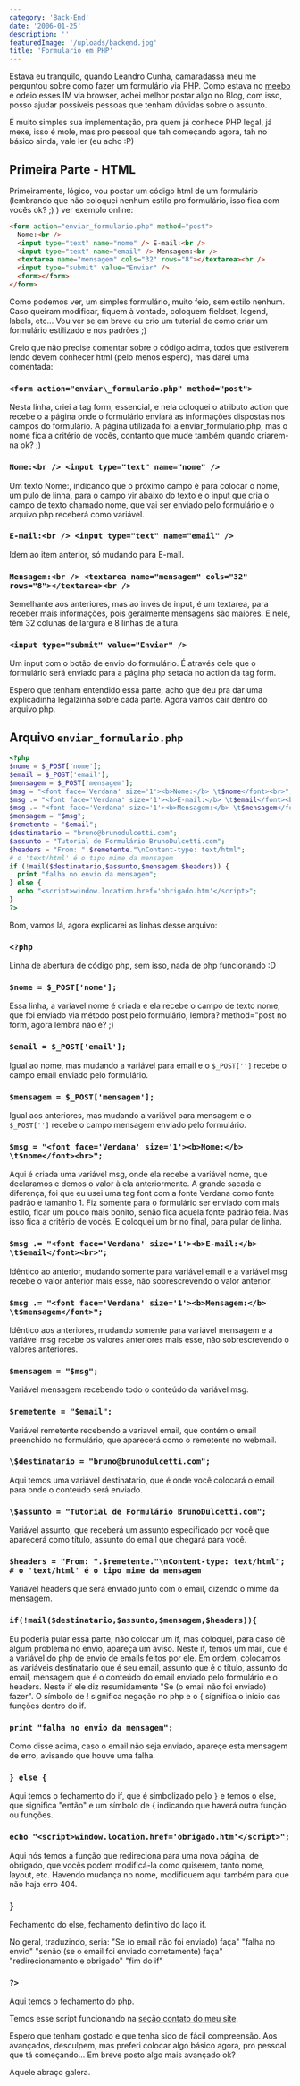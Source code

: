 ```yaml
---
category: 'Back-End'
date: '2006-01-25'
description: ''
featuredImage: '/uploads/backend.jpg'
title: 'Formulario em PHP'
---
```


Estava eu tranquilo, quando Leandro Cunha, camaradassa meu me perguntou sobre como fazer um formulário via PHP. Como estava no [meebo](http://www.meebo.com) e odeio esses IM via browser, achei melhor postar algo no Blog, com isso, posso ajudar possíveis pessoas que tenham dúvidas sobre o assunto.

É muito simples sua implementação, pra quem já conhece PHP legal, já mexe, isso é mole, mas pro pessoal que tah começando agora, tah no básico ainda, vale ler (eu acho :P)

## Primeira Parte - HTML

Primeiramente, lógico, vou postar um código html de um formulário (lembrando que não coloquei nenhum estilo pro formulário, isso fica com vocês ok? ;) ) ver exemplo online:

```html
<form action="enviar_formulario.php" method="post">
  Nome:<br />
  <input type="text" name="nome" /> E-mail:<br />
  <input type="text" name="email" /> Mensagem:<br />
  <textarea name="mensagem" cols="32" rows="8"></textarea><br />
  <input type="submit" value="Enviar" />
  <form></form>
</form>
```

Como podemos ver, um simples formulário, muito feio, sem estilo nenhum. Caso queiram modificar, fiquem à vontade, coloquem fieldset, legend, labels, etc... Vou ver se em breve eu crio um tutorial de como criar um formulário estilizado e nos padrões ;)

Creio que não precise comentar sobre o código acima, todos que estiverem lendo devem conhecer html (pelo menos espero), mas darei uma comentada:

### `<form action="enviar\_formulario.php" method="post">`

Nesta linha, criei a tag form, essencial, e nela coloquei o atributo action que recebe o a página onde o formulário enviará as informações dispostas nos campos do formulário. A página utilizada foi a enviar_formulario.php, mas o nome fica a critério de vocês, contanto que mude também quando criarem-na ok? ;)

### `Nome:<br /> <input type="text" name="nome" />`

Um texto Nome:, indicando que o próximo campo é para colocar o nome, um pulo de linha, para o campo vir abaixo do texto e o input que cria o campo de texto chamado nome, que vai ser enviado pelo formulário e o arquivo php receberá como variável.

### `E-mail:<br /> <input type="text" name="email" />`

Idem ao item anterior, só mudando para E-mail.

### `Mensagem:<br /> <textarea name="mensagem" cols="32" rows="8"></textarea><br />`

Semelhante aos anteriores, mas ao invés de input, é um textarea, para receber mais informações, pois geralmente mensagens são maiores. E nele, têm 32 colunas de largura e 8 linhas de altura.

### `<input type="submit" value="Enviar" />`

Um input com o botão de envio do formulário. É através dele que o formulário será enviado para a página php setada no action da tag form.

Espero que tenham entendido essa parte, acho que deu pra dar uma explicadinha legalzinha sobre cada parte. Agora vamos cair dentro do arquivo php.

## Arquivo `enviar_formulario.php`

```php
<?php
$nome = $_POST['nome'];
$email = $_POST['email'];
$mensagem = $_POST['mensagem'];
$msg = "<font face='Verdana' size='1'><b>Nome:</b> \t$nome</font><br>";
$msg .= "<font face='Verdana' size='1'><b>E-mail:</b> \t$email</font><br>";
$msg .= "<font face='Verdana' size='1'><b>Mensagem:</b> \t$mensagem</font>";
$mensagem = "$msg";
$remetente = "$email";
$destinatario = "bruno@brunodulcetti.com";
$assunto = "Tutorial de Formulário BrunoDulcetti.com";
$headers = "From: ".$remetente."\nContent-type: text/html";
# o 'text/html' é o tipo mime da mensagem
if (!mail($destinatario,$assunto,$mensagem,$headers)) {
  print "falha no envio da mensagem";
} else {
  echo "<script>window.location.href='obrigado.htm'</script>";
}
?>
```

Bom, vamos lá, agora explicarei as linhas desse arquivo:

### `<?php`

Linha de abertura de código php, sem isso, nada de php funcionando :D

### `$nome = $_POST['nome'];`

Essa linha, a variavel nome é criada e ela recebe o campo de texto nome, que foi enviado via método post pelo formulário, lembra? method="post no form, agora lembra não é? ;)

### `$email = $_POST['email'];`

Igual ao nome, mas mudando a variável para email e o `$_POST['']` recebe o campo email enviado pelo formulário.

### `$mensagem = $_POST['mensagem'];`

Igual aos anteriores, mas mudando a variável para mensagem e o `$_POST['']` recebe o campo mensagem enviado pelo formulário.

### `$msg = "<font face='Verdana' size='1'><b>Nome:</b> \t$nome</font><br>";`

Aqui é criada uma variável msg, onde ela recebe a variável nome, que declaramos e demos o valor à ela anteriormente. A grande sacada e diferença, foi que eu usei uma tag font com a fonte Verdana como fonte padrão e tamanho 1. Fiz somente para o formulário ser enviado com mais estilo, ficar um pouco mais bonito, senão fica aquela fonte padrão feia. Mas isso fica a critério de vocês. E coloquei um br no final, para pular de linha.

### `$msg .= "<font face='Verdana' size='1'><b>E-mail:</b> \t$email</font><br>";`

Idêntico ao anterior, mudando somente para variável email e a variável msg recebe o valor anterior mais esse, não sobrescrevendo o valor anterior.

### `$msg .= "<font face='Verdana' size='1'><b>Mensagem:</b> \t$mensagem</font>";`

Idêntico aos anteriores, mudando somente para variável mensagem e a variável msg recebe os valores anteriores mais esse, não sobrescrevendo o valores anteriores.

### `$mensagem = "$msg";`

Variável mensagem recebendo todo o conteúdo da variável msg.

### `$remetente = "$email";`

Variável remetente recebendo a variavel email, que contém o email preenchido no formulário, que aparecerá como o remetente no webmail.

### `\$destinatario = "bruno@brunodulcetti.com";`

Aqui temos uma variável destinatario, que é onde você colocará o email para onde o conteúdo será enviado.

### `\$assunto = "Tutorial de Formulário BrunoDulcetti.com";`

Variável assunto, que receberá um assunto especificado por você que aparecerá como título, assunto do email que chegará para você.

### `$headers = "From: ".$remetente."\nContent-type: text/html"; # o 'text/html' é o tipo mime da mensagem`

Variável headers que será enviado junto com o email, dizendo o mime da mensagem.

### `if(!mail($destinatario,$assunto,$mensagem,$headers)){`

Eu poderia pular essa parte, não colocar um if, mas coloquei, para caso dê algum problema no envio, apareça um aviso. Neste if, temos um mail, que é a variável do php de envio de emails feitos por ele. Em ordem, colocamos as variáveis destinatario que é seu email, assunto que é o título, assunto do email, mensagem que é o conteúdo do email enviado pelo formulário e o headers. Neste if ele diz resumidamente "Se (o email não foi enviado) fazer". O símbolo de ! significa negação no php e o { significa o início das funções dentro do if.

### `print "falha no envio da mensagem";`

Como disse acima, caso o email não seja enviado, apareçe esta mensagem de erro, avisando que houve uma falha.

### `} else {`

Aqui temos o fechamento do if, que é simbolizado pelo `}` e temos o else, que significa "então" e um símbolo de { indicando que haverá outra função ou funções.

### `echo "<script>window.location.href='obrigado.htm'</script>";`

Aqui nós temos a função que redireciona para uma nova página, de obrigado, que vocês podem modificá-la como quiserem, tanto nome, layout, etc. Havendo mudança no nome, modifiquem aqui também para que não haja erro 404.

### `}`

Fechamento do else, fechamento definitivo do laço if.

No geral, traduzindo, seria: "Se (o email não foi enviado) faça" "falha no envio" "senão (se o email foi enviado corretamente) faça" "redirecionamento e obrigado" "fim do if"

### `?>`

Aqui temos o fechamento do php.

Temos esse script funcionando na [seção contato do meu site](/contato).

Espero que tenham gostado e que tenha sido de fácil compreensão. Aos avançados, desculpem, mas preferi colocar algo básico agora, pro pessoal que tá começando... Em breve posto algo mais avançado ok?

Aquele abraço galera.
